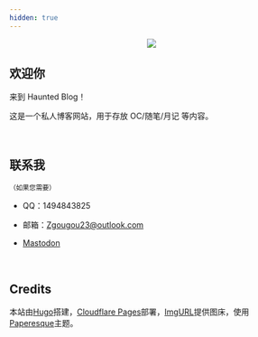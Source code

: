 ```yaml
---
hidden: true
---
```


<center><img src="https://s3.bmp.ovh/imgs/2025/08/12/46d026b396bb06e3.png"></center>

## 欢迎你

来到 Haunted Blog！

这是一个私人博客网站，用于存放 OC/随笔/月记 等内容。

<br/>

## 联系我

<small>（如果您需要）</small>

- QQ：1494843825

- 邮箱：Zgougou23@outlook.com

- <a rel="me" href="https://wxw.moe/@Oroboros">Mastodon</a>

<br/>

## Credits

本站由<a href="https://gohugo.io/" target="_blank">Hugo</a>搭建，<a href="https://www.cloudflare.com/zh-cn/developer-platform/products/pages/" target="_blank">Cloudflare Pages</a>部署，<a href="https://www.imgurl.org/" target="_blank">ImgURL</a>提供图床，使用<a href="https://github.com/capnfabs/paperesque" target="_blank">Paperesque</a>主题。

<br/>